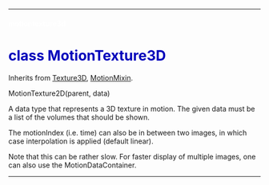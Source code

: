 
---

#### <font color='#FFF'>motiontexture3d</font> ####
# <font color='#00B'>class MotionTexture3D</font> #

Inherits from [Texture3D](cls_Texture3D.md), [MotionMixin](cls_MotionMixin.md).

MotionTexture2D(parent, data)

A data type that represents a 3D texture in motion. The given data must be a list of the volumes that should be shown.

The motionIndex (i.e. time) can also be in between two images, in which case interpolation is applied (default linear).

Note that this can be rather slow. For faster display of multiple images, one can also use the MotionDataContainer.






---

